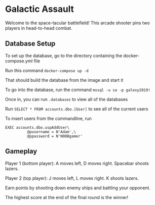 # Galactic Assault
Welcome to the space-tacular battlefield! This arcade shooter pins two players in head-to-head combat.

## Database Setup
To set up the database, go to the directory containing the docker-compose.yml file

Run this command `docker-compose up -d`

That should build the database from the image and start it

To go into the database, run the command `mssql -u sa -p galexy2019!`

Once in, you can run `.databases` to view all of the databases

Run `SELECT * FROM accounts.dbo.[User]` to see all of the current users

To insert users from the commandline, run

```
EXEC accounts.dbo.uspAddUser\
          @pusername = N'Adam',\
          @ppassword = N'N00Bgamer'
```

## Gameplay
Player 1 (bottom player): A moves left, D moves right. Spacebar shoots lazers.

Player 2 (top player): J moves left, L moves right. K shoots lazers.

Earn points by shooting down enemy ships and battling your opponent.

The highest score at the end of the final round is the winner!
